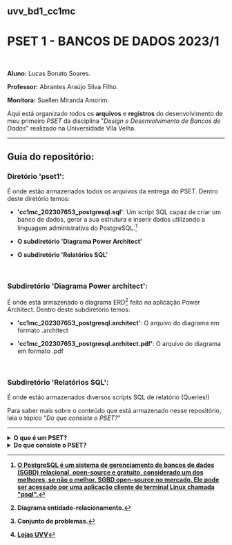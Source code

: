 ## uvv_bd1_cc1mc
# PSET 1 - BANCOS DE DADOS 2023/1

<br>


**Aluno:** Lucas Bonato Soares.

**Professor:** Abrantes Araújo Silva Filho.

**Monitora:** Suellen Miranda Amorim.

Aqui está organizado todos os **arquivos** e **registros** do desenvolvimento de meu primeiro *PSET* da disciplina "*Design e Desenvolvimento de Bancos de Dados*" realizado na Universidade Vila Velha. 

<hr>
  
## Guia do repositório:

### Diretório 'pset1':  
É onde estão armazenados todos os arquivos da entrega do PSET. Dentro deste diretório temos:

* **'cc1mc_202307653_postgresql.sql'**: Um script SQL capaz de criar um banco de dados, gerar a sua estrutura e inserir dados utilizando a linguagem administrativa do PostgreSQL.[^1]
 
* **O subdiretório 'Diagrama Power Architect'**
 
* **O subdiretório 'Relatórios SQL'**

<br>


### Subdiretório 'Diagrama Power architect':
É onde está armazenado o diagrama ERD[^2] feito na aplicação Power Architect. Dentro deste subdiretório temos:

* **'cc1mc_202307653_postgresql.architect'**: O arquivo do diagrama em formato .architect

* **'cc1mc_202307653_postgresql.architect.pdf'**: O arquivo do diagrama em formato .pdf

<br>


### Subdiretório 'Relatórios SQL':
É onde estão armazenados diversos scripts SQL de relatório (Queries!)


Para saber mais sobre o conteúdo que está armazenado nesse repositório, leia o tópico "*Do que consiste o PSET?*"

<hr>

<details>
<summary>
<b>O que é um PSET?
 </summary>

Um PSET, ou _Problem set_[^3], é uma prática utilizada no ensino onde o aluno deve resolver uma série de problemas com uma solução completa. Eles são amplamente utilizados nas áreas de exatas e ciências da natureza para auxiliar na fixação do conteúdo. 
  
Ao invés de apenas um ou poucos problemas isolados serem apresentados para o aluno em diversas atividades de prazo curto, apresenta-se um conjunto complexo e intercalado de problemas relacionados entre si em uma atividade única que possui um prazo maior. Isso estimula o desenvolvimento de soluções mais sofisticadas e demanda que o aluno não apenas entenda o conteúdo mas consiga visualizar uma situação-problema panoramica e ir aplicando o que aprendeu para soluciona-la.

</details>


<details>
<summary> 
<b>Do que consiste o PSET?
</summary>

O PSET consiste em uma série de atividades de conhecimento teórico e prático acerca de bancos de dados.
  
Ele será dividido em duas partes: **Questões discursivas** e **Implementação de BD no PostgreSQL**.
  
As questões discursivas são manuscritas - apenas a segunda parte do PSET será armazenada aqui.
  
![Imagem ilustrativa da visão geral do PSET 1](https://cdn.discordapp.com/attachments/799851247410479155/1107054462956212375/image.png)

* Temos como base um diagrama ERD de um banco de dados chamado "Lojas UVV".[^5]
* Deve-se criar um script SQL que criará o banco de dados representado pelo ERD, preservando as entidades e relacionamentos do diagrama.
* Este script deve gerar todas as tabelas, colunas, constraints, chaves e comentários do banco de dados em uma sequência lógica comentada. 
* O desenvolvimento desse banco de dados deve ocorrer utilizando o PostgreSQL por meio da aplicação cliente de terminal Linux "psql".
* Também deve-se criar uma réplica do diagrama ERD utilizando o aplicativo de interface gráfica "Power Architect".
* Ao final do desenvolvimento do banco de dados, deve-se realizar também diversos scripts de consulta SQL para realizar relatórios requisitados pelo professor.
</details>



[^1]: [O PostgreSQL é um sistema de gerenciamento de bancos de dados (SGBD) relacional, open-source e gratuito, considerado um dos melhores, se não o melhor, SGBD open-source no mercado. Ele pode ser acessado por uma aplicação cliente de terminal Linux chamada "psql".](https://www.postgresql.org/)
[^2]: Diagrama entidade-relacionamento.
[^3]: Conjunto de problemas. 
[^5]: [Lojas UVV](https://cdn.discordapp.com/attachments/799851247410479155/1107054756087738478/lojas-uvv.png)
